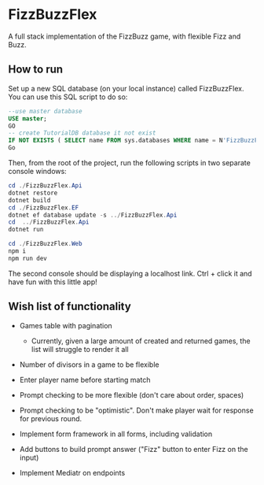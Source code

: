# FizzBuzzFlex

A full stack implementation of the FizzBuzz game, with flexible Fizz and Buzz.

## How to run

Set up a new SQL database (on your local instance) called FizzBuzzFlex. You can use this SQL script to do so:

```sql
--use master database
USE master;
GO
-- create TutorialDB database it not exist
IF NOT EXISTS ( SELECT name FROM sys.databases WHERE name = N'FizzBuzzFlex' ) CREATE DATABASE [FizzBuzzFlex];
Go
```

Then, from the root of the project, run the following scripts in two separate console windows:

```powershell
cd ./FizzBuzzFlex.Api
dotnet restore
dotnet build
cd ./FizzBuzzFlex.EF
dotnet ef database update -s ../FizzBuzzFlex.Api
cd  ../FizzBuzzFlex.Api
dotnet run
```

```powershell
cd ./FizzBuzzFlex.Web
npm i
npm run dev
```

The second console should be displaying a localhost link. Ctrl + click it and have fun with this little app!

## Wish list of functionality

- Games table with pagination

  - Currently, given a large amount of created and returned games, the list will struggle to render it all

- Number of divisors in a game to be flexible

- Enter player name before starting match

- Prompt checking to be more flexible (don't care about order, spaces)

- Prompt checking to be "optimistic". Don't make player wait for response for previous round.

- Implement form framework in all forms, including validation

- Add buttons to build prompt answer ("Fizz" button to enter Fizz on the input)

- Implement Mediatr on endpoints
